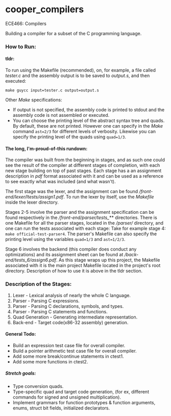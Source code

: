 # cooper_compilers
ECE466: Compilers

Building a compiler for a subset of the C programming language.

### How to Run:

#### tldr:

To run using the Makefile (recommended), on, for example, a file called *tester.c* and the assembly output is to be saved to *output.s*, and then executed: 
```
make guycc input=tester.c output=output.s
```

Other *Make* specifications:
* If output is not specified, the assembly code is printed to stdout and the assembly code is not assembled or executed.
* You can choose the printing level of the abstract syntax tree and quads. By default, these are not printed. However one can specify in the *Make* command `ast=2/3` for different levels of verbosity. Likewise you can specify the printing level of the quads using `quad=1/3`.

#### The long, I'm-proud-of-this rundown:

The compiler was built from the beginning in stages, and as such one could see the result of the compiler at different stages of completion, with each new stage building on top of past stages. Each stage has a an assignment description in *pdf* format associated with it and can be used as a reference to see exactly what was included (and what wasn't). 

The first stage was the lexer, and the assignment can be found */front-end/lexer/ltests/assign1.pdf*. To run the lexer by itself, use the *Makefile* inside the lexer directory.

Stages 2-5 involve the parser and the assignment specification can be found respectively in the */front-end/parser/tests_*** directories. There is one Makefile for all the parser stages, located in the */parser/* directory, and one can run the tests associated with each stage: Take for example stage 4: `make official-test-parser4`. The parser's Makefile can also specify the printing level using the variables `quad=1/3` and `ast=1/2/3`. 

Stage 6 involves the backend (this compiler does conduct any optimizations) and its assignment sheet can be found at */back-end/tests_6/assign6.pdf*. As this stage wraps up this project, the Makefile associated with it is the main project Makefile located in the project's root directory. Description of how to use it is above in the tldr section.



### Description of the Stages:
1. Lexer - Lexical analysis of nearly the whole C language.
2. Parser - Parsing C expressions.
3. Parser - Parsing C declarations, symbols, and types.
4. Parser - Parsing C statements and functions.
5. Quad Generation - Generating intermediate representation. 
6. Back-end - Target code(x86-32 assembly) generation.


#### General Todo:
* Build an expression test case file for overall compiler.
* Build a pointer arithmetic test case file for overall compiler.
* Add some more break/continue statements in ctest1.
* Add some more functions in ctest2.

##### Stretch goals:
* Type conversion quads.
* Type-specific quad and target code generation, (for ex, different commands for signed and unsigned multiplication).
* Implement grammars for function prototypes & function arguments, enums, struct bit fields, initialized declarators.
